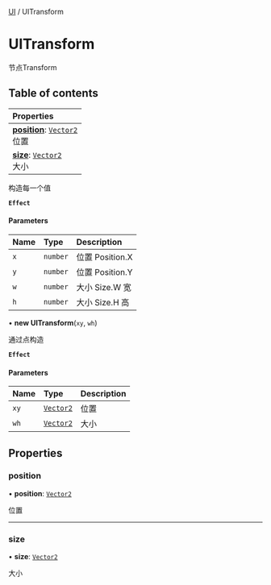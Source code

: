 [UI](../modules/UI.UI.md) / UITransform

# UITransform <Badge type="tip" text="Class" /> <Score text="UITransform" />

节点Transform

## Table of contents

| Properties |
| :-----|
| **[position](UI.UITransform.md#position)**: [`Vector2`](Type.Vector2.md) <br> 位置|
| **[size](UI.UITransform.md#size)**: [`Vector2`](Type.Vector2.md) <br> 大小|

构造每一个值

**`Effect`**


#### Parameters

| Name | Type | Description |
| :------ | :------ | :------ |
| `x` | `number` | 位置 Position.X |
| `y` | `number` |  位置 Position.Y |
| `w` | `number` | 大小 Size.W 宽 |
| `h` | `number` | 大小 Size.H 高 |

• **new UITransform**(`xy`, `wh`)

通过点构造

**`Effect`**


#### Parameters

| Name | Type | Description |
| :------ | :------ | :------ |
| `xy` | [`Vector2`](Type.Vector2.md) | 位置 |
| `wh` | [`Vector2`](Type.Vector2.md) | 大小 |

## Properties

### position <Score text="position" /> 

• **position**: [`Vector2`](Type.Vector2.md)

位置

___

### size <Score text="size" /> 

• **size**: [`Vector2`](Type.Vector2.md)

大小
